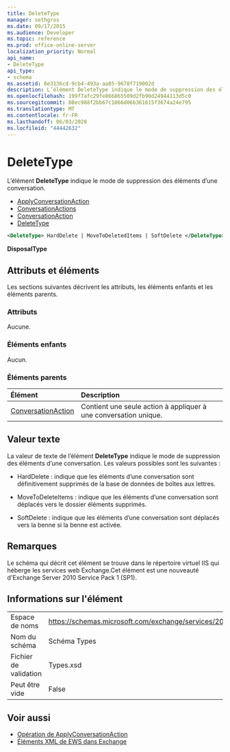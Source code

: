 ```yaml
---
title: DeleteType
manager: sethgros
ms.date: 09/17/2015
ms.audience: Developer
ms.topic: reference
ms.prod: office-online-server
localization_priority: Normal
api_name:
- DeleteType
api_type:
- schema
ms.assetid: 6e3136cd-9cb4-493a-aa85-9678f719002d
description: L’élément DeleteType indique le mode de suppression des éléments d’une conversation.
ms.openlocfilehash: 199f7afc29fe866865509d2fb90d24944113d5c0
ms.sourcegitcommit: 88ec988f2bb67c1866d06b361615f3674a24e795
ms.translationtype: MT
ms.contentlocale: fr-FR
ms.lasthandoff: 06/03/2020
ms.locfileid: "44442632"
---
```

# <a name="deletetype"></a>DeleteType

L’élément **DeleteType** indique le mode de suppression des éléments d’une conversation. 
  
- [ApplyConversationAction](applyconversationaction.md)  
- [ConversationActions](conversationactions.md)  
- [ConversationAction](conversationaction.md)  
- [DeleteType](deletetype.md)
  
```XML
<DeleteType> HardDelete | MoveToDeletedItems | SoftDelete </DeleteType>
```

 **DisposalType**
## <a name="attributes-and-elements"></a>Attributs et éléments

Les sections suivantes décrivent les attributs, les éléments enfants et les éléments parents.
  
### <a name="attributes"></a>Attributs

Aucune.
  
### <a name="child-elements"></a>Éléments enfants

Aucun.
  
### <a name="parent-elements"></a>Éléments parents

|**Élément**|**Description**|
|:-----|:-----|
|[ConversationAction](conversationaction.md) <br/> |Contient une seule action à appliquer à une conversation unique.  <br/> |
   
## <a name="text-value"></a>Valeur texte

La valeur de texte de l’élément **DeleteType** indique le mode de suppression des éléments d’une conversation. Les valeurs possibles sont les suivantes : 
  
- HardDelete : indique que les éléments d’une conversation sont définitivement supprimés de la base de données de boîtes aux lettres.
    
- MoveToDeleteItems : indique que les éléments d’une conversation sont déplacés vers le dossier éléments supprimés.
    
- SoftDelete : indique que les éléments d’une conversation sont déplacés vers la benne si la benne est activée.
    
## <a name="remarks"></a>Remarques

Le schéma qui décrit cet élément se trouve dans le répertoire virtuel IIS qui héberge les services web Exchange.Cet élément est une nouveauté d'Exchange Server 2010 Service Pack 1 (SP1).
  
## <a name="element-information"></a>Informations sur l'élément

|||
|:-----|:-----|
|Espace de noms  <br/> |https://schemas.microsoft.com/exchange/services/2006/types  <br/> |
|Nom du schéma  <br/> |Schéma Types  <br/> |
|Fichier de validation  <br/> |Types.xsd  <br/> |
|Peut être vide  <br/> |False  <br/> |
   
## <a name="see-also"></a>Voir aussi

- [Opération de ApplyConversationAction](applyconversationaction-operation.md)
- [Éléments XML de EWS dans Exchange](ews-xml-elements-in-exchange.md)

